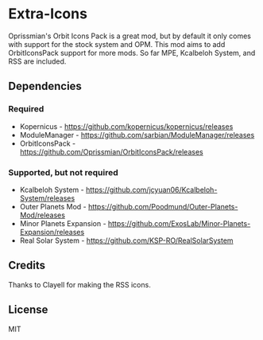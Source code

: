 # Extra-Icons
Oprissmian's Orbit Icons Pack is a great mod, but by default it only comes with support for the stock system and OPM. This mod aims to add OrbitIconsPack support for more mods. So far MPE, Kcalbeloh System, and RSS are included.

## Dependencies

### Required
- Kopernicus - https://github.com/kopernicus/kopernicus/releases
- ModuleManager - https://github.com/sarbian/ModuleManager/releases
- OrbitIconsPack - https://github.com/Oprissmian/OrbitIconsPack/releases

### Supported, but not required

- Kcalbeloh System - https://github.com/jcyuan06/Kcalbeloh-System/releases
- Outer Planets Mod - https://github.com/Poodmund/Outer-Planets-Mod/releases
- Minor Planets Expansion - https://github.com/ExosLab/Minor-Planets-Expansion/releases
- Real Solar System - https://github.com/KSP-RO/RealSolarSystem

## Credits
Thanks to Clayell for making the RSS icons.

## License
MIT
